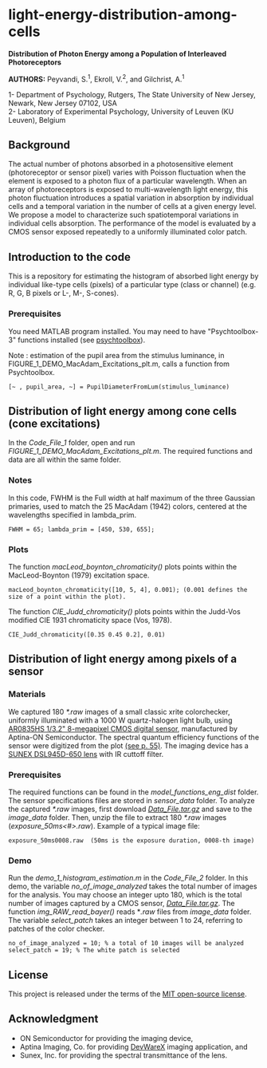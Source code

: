 # light-energy-distribution-among-cells
**Distribution of Photon Energy among a Population of Interleaved Photoreceptors**

**AUTHORS:** Peyvandi, S.<sup>1</sup>, Ekroll, V.<sup>2</sup>, and Gilchrist, A.<sup>1</sup>

1- Department of Psychology, Rutgers, The State University of New Jersey, Newark, New Jersey 07102, USA <br>
2- Laboratory of Experimental Psychology, University of Leuven (KU Leuven), Belgium

## Background
The actual number of photons absorbed in a photosensitive element (photoreceptor or sensor pixel) varies with Poisson fluctuation when the element is exposed to a photon flux of a particular wavelength. When an array of photoreceptors is exposed to multi-wavelength light energy, this photon fluctuation introduces a spatial variation in absorption by individual cells and a temporal variation in the number of cells at a given energy level. We propose a model to characterize such spatiotemporal variations in individual cells absorption. The performance of the model is evaluated by a CMOS sensor exposed repeatedly to a uniformly illuminated color patch. 

## Introduction to the code
This is a repository for estimating the histogram of absorbed light energy by individual like-type cells (pixels) of a particular type (class or channel) (e.g. R, G, B pixels or L-, M-, S-cones).  


### Prerequisites
You need MATLAB program installed. You may need to have "Psychtoolbox-3" functions installed (see [psychtoolbox](http://psychtoolbox.org/)).

Note : estimation of the pupil area from the stimulus luminance, in FIGURE_1_DEMO_MacAdam_Excitations_plt.m, calls a function from Psychtoolbox. 

```
[~ , pupil_area, ~] = PupilDiameterFromLum(stimulus_luminance)
```

## Distribution of light energy among cone cells (cone excitations)

In the *Code_File_1* folder, open and run *FIGURE_1_DEMO_MacAdam_Excitations_plt.m*. The required functions and data are all within the same folder. 

### Notes
In this code, FWHM is the Full width at half maximum of the three Gaussian primaries, used to match the 25 MacAdam (1942) colors, centered at the wavelengths specified in lambda_prim. 

```
FWHM = 65; lambda_prim = [450, 530, 655];
```
### Plots
The function *macLeod_boynton_chromaticity()* plots points within the MacLeod-Boynton (1979) excitation space.

```
macLeod_boynton_chromaticity([10, 5, 4], 0.001); (0.001 defines the size of a point within the plot).
```
The function *CIE_Judd_chromaticity()* plots points within the Judd-Vos modified CIE 1931 chromaticity space (Vos, 1978).

```
CIE_Judd_chromaticity([0.35 0.45 0.2], 0.01)
```

## Distribution of light energy among pixels of a sensor

### Materials
We captured 180 _*.raw_ images of a small classic xrite colorchecker, uniformly illuminated with a 1000 W quartz-halogen light bulb, using [AR0835HS 1/3.2" 8-megapixel CMOS digital sensor](http://www.onsemi.com/pub_link/Collateral/AR0835HS-D.PDF), manufactured by Aptina-ON Semiconductor. The spectral quantum efficiency functions of the sensor were digitized from the plot [(see p. 55)](http://www.onsemi.com/pub_link/Collateral/AR0835HS-D.PDF). The imaging device has a [SUNEX DSL945D-650 lens](http://www.optics-online.com/OOL/DSL/DSL945.PDF) with IR cuttoff filter. 

### Prerequisites
The required functions can be found in the *model_functions_eng_dist* folder. The sensor specifications files are stored in *sensor_data* folder.
To analyze the captured _*.raw_ images, first download [*Data_File.tar.gz*](https://github.com/peyvandi/raw-image-files.git) and save to the *image_data* folder. Then, unzip the file to extract 180 _*.raw_ images (*exposure_50ms<#>.raw*). Example of a typical image file:

```
exposure_50ms0008.raw  (50ms is the exposure duration, 0008-th image)
```

### Demo
Run the *demo_1_histogram_estimation.m* in the *Code_File_2* folder. In this demo, the variable *no_of_image_analyzed* takes the total number of images for the analysis. You may choose an integer upto 180, which is the total number of images captured by a CMOS sensor, [*Data_File.tar.gz*](https://github.com/peyvandi/raw-image-files.git). The function *img_RAW_read_bayer()* reads **.raw* files from *image_data* folder. The variable *select_patch* takes an integer between 1 to 24, referring to patches of the color checker.

```
no_of_image_analyzed = 10; % a total of 10 images will be analyzed
select_patch = 19; % The white patch is selected
```

## License

This project is released under the terms of the [MIT open-source license](https://github.com/peyvandi/light-energy-distribution-among-cells/blob/master/LICENSE).

## Acknowledgment

* ON Semiconductor for providing the imaging device,
* Aptina Imaging, Co. for providing [DevWareX](https://aptina.atlassian.net/wiki/display/DEVS/Software+Downloads) imaging application, and
* Sunex, Inc. for providing the spectral transmittance of the lens.









